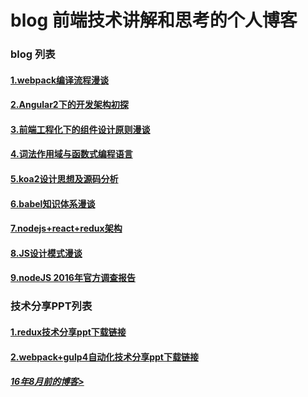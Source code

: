# blog 前端技术讲解和思考的个人博客

### blog 列表

#### [1.webpack编译流程漫谈](https://github.com/slashhuang/blog/issues/1)
#### [2.Angular2下的开发架构初探](https://github.com/slashhuang/blog/issues/2)
#### [3.前端工程化下的组件设计原则漫谈](https://github.com/slashhuang/blog/issues/5)
#### [4.词法作用域与函数式编程语言](https://github.com/slashhuang/blog/issues/8)
#### [5.koa2设计思想及源码分析](https://github.com/slashhuang/blog/blob/master/essays/koa.md)
#### [6.babel知识体系漫谈](https://github.com/slashhuang/blog/blob/master/essays/babel.md)
#### [7.nodejs+react+redux架构](https://github.com/slashhuang/blog/blob/master/essays/node_fe_architechture.md)
#### [8.JS设计模式漫谈](https://github.com/slashhuang/blog/blob/master/essays/design-patterns.md)
#### [9.nodeJS 2016年官方调查报告](https://github.com/slashhuang/blog/blob/master/essays/nodejs-2016.md)
### 技术分享PPT列表

#### [1.redux技术分享ppt下载链接](https://github.com/slashhuang/blog/blob/master/ppt-share/ppt-for-redux.key?raw=true)

#### [2.webpack+gulp4自动化技术分享ppt下载链接](https://github.com/slashhuang/blog/blob/master/ppt-share/webpack-babel-gulp.key?raw=true)

##### [16年8月前的博客>](http://slashhuang.github.io/)


